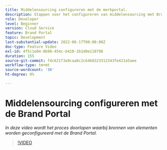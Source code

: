 ```yaml
---
title: Middelensourcing configureren met de merkportal.
description: Stappen voor het configureren van middelensourcing met Brand Portal
role: Developer
level: Beginner
version: Cloud Service
feature: Brand Portal
topic: Development
last-substantial-update: 2022-06-17T00:00:00Z
doc-type: Feature Video
exl-id: 4f5c1e04-8b98-454c-b410-1b1d0e110798
duration: 155
source-git-commit: f4c621f3a9caa8c2c64b8323312343fe421a5aee
workflow-type: tm+mt
source-wordcount: '36'
ht-degree: 0%

---
```


# Middelensourcing configureren met de Brand Portal

*In deze video wordt het proces doorlopen waarbij bronnen van elementen worden geconfigureerd met de Brand Portal.*

>[!VIDEO](https://video.tv.adobe.com/v/335451?quality=12&learn=on)
